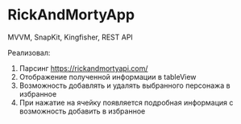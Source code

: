 # RickAndMortyApp

MVVM, SnapKit, Kingfisher, REST API

Реализовал:
1) Парсинг https://rickandmortyapi.com/
2) Отображение полученной информации в tableView
3) Возможность добавлять и удалять выбранного персонажа в избранное
4) При нажатие на ячейку появляется подробная информация с возможность добавить в избранное
